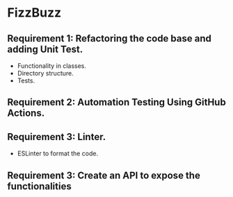 # FizzBuzz

## Requirement 1: Refactoring the code base and adding Unit Test.
- Functionality in classes.
- Directory structure.
- Tests.
## Requirement 2: Automation Testing Using GitHub Actions.
## Requirement 3: Linter. 
- ESLinter to format the code.
## Requirement 3: Create an API to expose the functionalities
